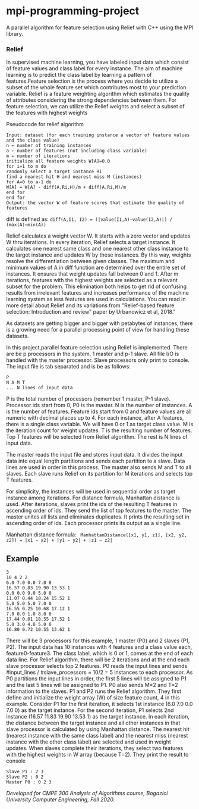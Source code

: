 # mpi-programming-project
A parallel algorithm for feature selection using Relief with C++ using the MPI library.

### Relief
In supervised machine learning, you have labeled input data which consist of feature values and
class label for every instance. The aim of machine learning is to predict the class label by learning a pattern of
features.Feature selection is the process where you decide to utilize a subset of the whole feature set which contributes most
to your prediction variable. Relief is a feature weighting algorithm which estimates the quality of attributes
considering the strong dependencies between them. For feature selection, we can utilize the Relief
weights and select a subset of the features with highest weights <br>

Pseudocode for relief algorithm
`````
Input: dataset (for each training instance a vector of feature values and the class value)
n ← number of training instances
a ← number of features (not including class variable)
m ← number of iterations
initialize all feature weights W[A]=0.0
for i=1 to m do
randomly select a target instance Ri
find a nearest hit H and nearest miss M (instances)
for A=0 to a-1 do
W[A] = W[A] - diff(A,Ri,H)/m + diff(A,Ri,M)/m
end for
end for
Output: the vector W of feature scores that estimate the quality of features
`````
diff is defined as: ```diff(A,I1, I2) = (|value(I1,A)−value(I2,A)|) / (max(A)−min(A)) ``` <br>

Relief calculates a weight vector W. It starts with a zero vector and updates W thru iterations.
In every iteration, Relief selects a target instance. It calculates one nearest same class and one
nearest other class instance to the target instance and updates W by these instances. By this way,
weights resolve the differentiation between given classes. The maximum and minimum values of A
in diff function are determined over the entire set of instances. It ensures that weight updates fall
between 0 and 1.
After m iterations, features with the highest weights are selected as a relevant subset for the
problem. This elimination both helps to get rid of confusing results from irrelevant features and
increases performance of the machine learning system as less features are used in calculations.
You can read in more detail about Relief and its variations from "Relief-based feature selection:
Introduction and review" paper by Urbanowicz et al, 2018."

As datasets are getting bigger and bigger with petabytes of instances, there is a
growing need for a parallel processing point of view for handling these datasets. 

In this project,parallel feature selection using Relief is implemented.
There are be p processors in the system, 1 master and p-1 slave. All file I/O is handled with the
master processor. Slave processors only print to console.
The input file is tab separated and is be as follows:
`````
P
N A M T
... N lines of input data
`````
P is the total number of processors (remember 1 master, P-1 slave). Processor ids start from 0, P0
is the master. N is the number of instances. A is the number of features. Feature ids start from 0
and feature values are all numeric with decimal places up to 4. For each instance, after A features,
there is a single class variable. We will have 0 or 1 as target class value. M is the iteration count
for weight updates. T is the resulting number of features. Top T features will be selected from
Relief algorithm. The rest is N lines of input data.

The master reads the input file and stores input data. It divides the input data into equal length
partitions and sends each partition to a slave. Data lines are used in order in this process. 
The master also sends M and T to all slaves. Each slave runs Relief on its partition for M iterations and selects top T features. 

For simplicity, the instances will be used in sequential
order as target instance among iterations. For distance formula, Manhattan distance is used. 
After iterations, slaves print the ids of the resulting T features
in ascending order of ids. They send the list of top features to the master. The master unites all
lists and eliminates duplicates. It prints the resulting set in ascending order of ids. Each processor
prints its output as a single line.

Manhattan distance formula:
``` ManhattanDistance([x1, y1, z1], [x2, y2, z2]) = |x1 − x2| + |y1 − y2| + |z1 − z2|```

## Example
````
3
10 4 2 2
6.0 7.0 0.0 7.0 0
16.57 0.83 19.90 13.53 1
0.0 0.0 9.0 5.0 0
11.07 0.44 18.24 15.52 1
5.0 5.0 5.0 7.0 0
16.55 0.25 10.68 17.12 1
7.0 0.0 1.0 8.0 0
17.44 0.01 18.55 17.52 1
5.0 3.0 4.0 5.0 0
16.80 0.72 10.55 13.62 1
````
There will be 3 processors for this example, 1 master (P0) and 2 slaves (P1, P2). The input data
has 10 instances with 4 features and a class value each, feature0-feature3. The class label, which
is 0 or 1, comes at the end of each data line. For Relief algorithm, there will be 2 iterations and
at the end each slave processor selects top 2 features.
P0 reads the input lines and sends #input_lines / #slave_processors = 10/2 = 5 instances to
each processor. As P0 partitions the input lines in order, the first 5 lines will be assigned to P1
and the last 5 lines will be assigned to P1. P0 also sends M=2 and T=2 information to the slaves.
P1 and P2 runs the Relief algorithm. They first define and initialize the weight array (W) of size
feature count, 4 in this example. Consider P1 for the first iteration, it selects 1st instance (6.0 7.0
0.0 7.0 0) as the target instance. For the second iteration, P1 selects 2nd instance (16.57 11.83
19.90 13.53 1) as the target instance. In each iteration, the distance between the target instance
and all other instances in that slave processor is calculated by using Manhattan distance. The
nearest hit (nearest instance with the same class label) and the nearest miss (nearest instance with
the other class label) are selected and used in weight updates.
When slaves complete their iterations, they select two features with the highest weights in W array
(because T=2). They print the result to console

````
Slave P1 : 2 3
Slave P2 : 0 2
Master P0 : 0 2 3
````

<i> Developed for CMPE 300 Analysis of Algorithms course, Bogazici University Computer Engineering, Fall 2020. <i>


